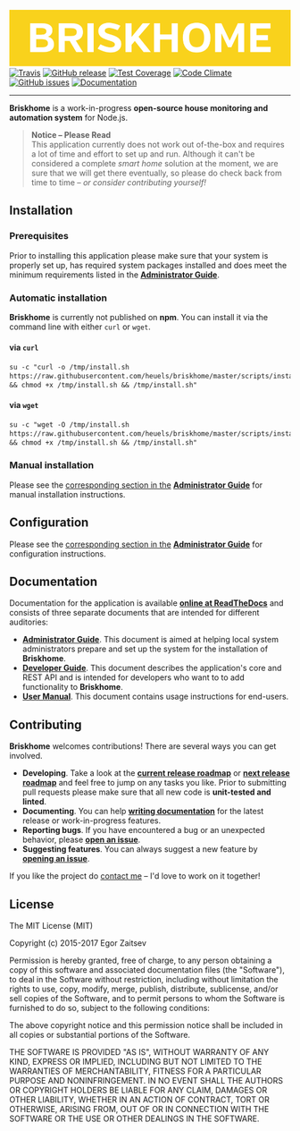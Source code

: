 ![Briskhome](https://raw.githubusercontent.com/briskhome/briskhome-docs/master/.static/img/briskhome%40readme.png)
[![Travis](https://img.shields.io/travis/heuels/briskhome.svg?style=flat-square)](https://travis-ci.org/heuels/briskhome) [![GitHub release](https://img.shields.io/github/release/heuels/briskhome.svg?style=flat-square)](https://github.com/heuels/briskhome/releases/latest) [![Test Coverage](https://img.shields.io/codeclimate/coverage/github/heuels/briskhome.svg?style=flat-square)](https://codeclimate.com/github/heuels/briskhome/coverage) [![Code Climate](https://img.shields.io/codeclimate/github/heuels/briskhome.svg?style=flat-square)](https://codeclimate.com/github/heuels/briskhome) [![GitHub issues](https://img.shields.io/github/issues/heuels/briskhome.svg?style=flat-square)](https://github.com/heuels/briskhome/issues) [![Documentation](https://readthedocs.org/projects/briskhome/badge/?version=latest&style=flat-square)](http://briskhome.readthedocs.io/en/latest/?badge=latest)

---

**Briskhome** is a work-in-progress **open-source house monitoring and automation system** for Node.js.

> **Notice – Please Read**  
> This application currently does not work out of-the-box and requires a lot of time and effort to set up and run. Although it can't be considered a complete *smart home* solution at the moment, we are sure that we will get there eventually, so please do check back from time to time – *or consider contributing yourself!*


## Installation
### Prerequisites
Prior to installing this application please make sure that your system is properly set up, has required system packages installed and does meet the minimum requirements listed in the **[Administrator Guide](http://briskhome.readthedocs.io/en/latest/admin/index.html)**.

### Automatic installation
**Briskhome** is currently not published on **npm**. You can install it via the command line with either `curl` or `wget`.

#### via `curl`
```shell
su -c "curl -o /tmp/install.sh https://raw.githubusercontent.com/heuels/briskhome/master/scripts/install.sh && chmod +x /tmp/install.sh && /tmp/install.sh"
```

#### via `wget`
```shell
su -c "wget -O /tmp/install.sh https://raw.githubusercontent.com/heuels/briskhome/master/scripts/install.sh && chmod +x /tmp/install.sh && /tmp/install.sh"
```

### Manual installation
Please see the [corresponding section in the](http://briskhome.readthedocs.io/en/latest/admin/installing-briskhome.html#manual-installation) **[Administrator Guide](http://briskhome.readthedocs.io/en/latest/admin/index.html)** for manual installation instructions.

## Configuration

Please see the [corresponding section in the](http://briskhome.readthedocs.io/en/latest/admin/configuring-briskhome.html) **[Administrator Guide](http://briskhome.readthedocs.io/en/latest/admin/index.html)** for configuration instructions.

## Documentation
Documentation for the application is available **[online at ReadTheDocs](http://briskhome.readthedocs.io/)** and consists of three separate documents that are intended for different auditories:
* **[Administrator Guide](http://briskhome.readthedocs.io/en/latest/admin/index.html)**. This document is aimed at helping local system administrators prepare and set up the system for the installation of **Briskhome**.
* **[Developer Guide](http://briskhome.readthedocs.io/en/latest/developer/index.html)**. This document describes the application's core and REST API and is intended for developers who want to to add functionality to **Briskhome**.
* **[User Manual](http://briskhome.readthedocs.io/en/latest/manual/index.html)**. This document contains usage instructions for end-users.

## Contributing
**Briskhome** welcomes contributions! There are several ways you can get involved.

* **Developing**. Take a look at the **[current release roadmap](https://github.com/heuels/briskhome/projects/1)** or **[next release roadmap](https://github.com/heuels/briskhome/projects/2)** and feel free to jump on any tasks you like. Prior to submitting pull requests please make sure that all new code is **unit-tested and linted**.
* **Documenting**. You can help **[writing documentation](https://github.com/heuels/briskhome-docs)** for the latest release or work-in-progress features.
* **Reporting bugs**. If you have encountered a bug or an unexpected behavior, please **[open an issue](https://github.com/heuels/briskhome/issues/new)**.
* **Suggesting features**. You can always suggest a new feature by **[opening an issue](https://github.com/heuels/briskhome/issues/new)**.

If you like the project do [contact me](mailto:ezaitsev@briskhomoe.com) – I'd love to work on it together!

## License
The MIT License (MIT)

Copyright (c) 2015-2017 Egor Zaitsev

Permission is hereby granted, free of charge, to any person obtaining a copy of this software and associated documentation files (the "Software"), to deal in the Software without restriction, including without limitation the rights to use, copy, modify, merge, publish, distribute, sublicense, and/or sell copies of the Software, and to permit persons to whom the Software is furnished to do so, subject to the following conditions:

The above copyright notice and this permission notice shall be included in all copies or substantial portions of the Software.

THE SOFTWARE IS PROVIDED "AS IS", WITHOUT WARRANTY OF ANY KIND, EXPRESS OR IMPLIED, INCLUDING BUT NOT LIMITED TO THE WARRANTIES OF MERCHANTABILITY, FITNESS FOR A PARTICULAR PURPOSE AND NONINFRINGEMENT. IN NO EVENT SHALL THE AUTHORS OR COPYRIGHT HOLDERS BE LIABLE FOR ANY CLAIM, DAMAGES OR OTHER LIABILITY, WHETHER IN AN ACTION OF CONTRACT, TORT OR OTHERWISE, ARISING FROM, OUT OF OR IN CONNECTION WITH THE SOFTWARE OR THE USE OR OTHER DEALINGS IN THE SOFTWARE.

